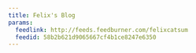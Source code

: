 ```yaml
---
title: Felix's Blog
params:
  feedlink: http://feeds.feedburner.com/felixcatsum
  feedid: 58b2b621d9065667cf4b1ce8247e6350
---
```

